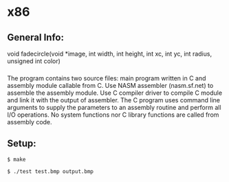 # x86
## General Info: 
void fadecircle(void *image, int width, int height, int xc, int yc, int radius, unsigned int color)
###
The program contains two source files: main program written in C and assembly module 
callable from C. Use NASM assembler (nasm.sf.net) to assemble the assembly module. 
Use C compiler driver to compile C module and link it with the output of assembler. 
The C program uses command line arguments to supply the parameters to an assembly 
routine and perform all I/O operations. No system functions nor C library functions 
are called from assembly code.

## Setup:
```
$ make
```
```
$ ./test test.bmp output.bmp
```

